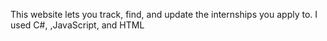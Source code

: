 This website lets you track, find, and update the internships you apply to.
I used C#, ,JavaScript, and HTML
